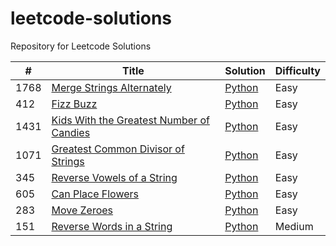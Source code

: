 # leetcode-solutions
Repository for Leetcode Solutions

| #    | Title                     | Solution                            | Difficulty |
|------|---------------------------|-------------------------------------|------------|
| 1768 | [Merge Strings Alternately](https://leetcode.com/problems/merge-strings-alternately/) | [Python](./algorithms/strings/merge_strings_alternately.py) | Easy |
| 412  | [Fizz Buzz](https://leetcode.com/problems/fizz-buzz/description/) | [Python](./algorithms/strings/fizz_buzz.py) | Easy |
| 1431 | [Kids With the Greatest Number of Candies](https://leetcode.com/problems/kids-with-the-greatest-number-of-candies/description/) | [Python](./algorithms/arrays/kids-with-greatest-number-of-candies.py) | Easy|
| 1071 | [Greatest Common Divisor of Strings](https://leetcode.com/problems/greatest-common-divisor-of-strings/description/) | [Python](./algorithms/strings/greatest-common-divisor-of-strings.py) | Easy |
| 345 | [Reverse Vowels of a String](https://leetcode.com/problems/reverse-vowels-of-a-string/description/) | [Python](./algorithms/strings/reverse-vowels-of-a-string.py) | Easy |
| 605 | [Can Place Flowers](https://leetcode.com/problems/can-place-flowers/description/) | [Python](./algorithms/arrays/can-place-flowers.py) | Easy |
| 283 | [Move Zeroes](https://leetcode.com/problems/move-zeroes/description/) | [Python](./algorithms/arrays/move-zeroes.py) | Easy |
| 151 | [Reverse Words in a String](https://leetcode.com/problems/reverse-words-in-a-string/description/) | [Python](https://github.com/DarrenClarke19/leetcode-solutions/blob/main/algorithms/strings/reverse-words-in-a-string.py) | Medium |
